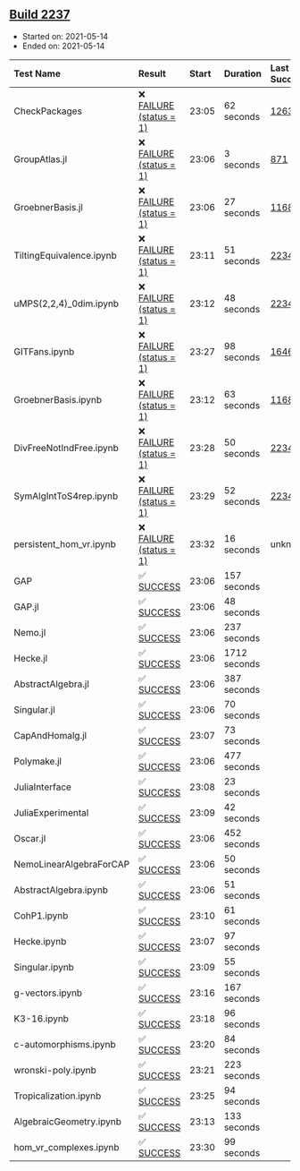 ## [Build 2237](https://oscarci.mathematik.uni-kl.de/job/oscar-stable/2237/)

* Started on: 2021-05-14
* Ended on: 2021-05-14

| Test Name    | Result | Start | Duration | Last Success | First Failure |
|:-------------|:-------|:------|:---------|:-------------|:--------------|
| CheckPackages | ❌ [FAILURE (status = 1)](https://oscarci.mathematik.uni-kl.de/job/oscar-stable/2237/artifact/logs/build-2237/CheckPackages.log) | 23:05 | 62 seconds | [1263](https://oscarci.mathematik.uni-kl.de/job/oscar-stable/1263/) | [1264](https://oscarci.mathematik.uni-kl.de/job/oscar-stable/1264/) |
| GroupAtlas.jl | ❌ [FAILURE (status = 1)](https://oscarci.mathematik.uni-kl.de/job/oscar-stable/2237/artifact/logs/build-2237/GroupAtlas.jl.log) | 23:06 | 3 seconds | [871](https://oscarci.mathematik.uni-kl.de/job/oscar-stable/871/) | [872](https://oscarci.mathematik.uni-kl.de/job/oscar-stable/872/) |
| GroebnerBasis.jl | ❌ [FAILURE (status = 1)](https://oscarci.mathematik.uni-kl.de/job/oscar-stable/2237/artifact/logs/build-2237/GroebnerBasis.jl.log) | 23:06 | 27 seconds | [1168](https://oscarci.mathematik.uni-kl.de/job/oscar-stable/1168/) | [1169](https://oscarci.mathematik.uni-kl.de/job/oscar-stable/1169/) |
| TiltingEquivalence.ipynb | ❌ [FAILURE (status = 1)](https://oscarci.mathematik.uni-kl.de/job/oscar-stable/2237/artifact/logs/build-2237/TiltingEquivalence.ipynb.log) | 23:11 | 51 seconds | [2234](https://oscarci.mathematik.uni-kl.de/job/oscar-stable/2234/) | [2235](https://oscarci.mathematik.uni-kl.de/job/oscar-stable/2235/) |
| uMPS(2,2,4)_0dim.ipynb | ❌ [FAILURE (status = 1)](https://oscarci.mathematik.uni-kl.de/job/oscar-stable/2237/artifact/logs/build-2237/uMPS-2-2-4-_0dim.ipynb.log) | 23:12 | 48 seconds | [2234](https://oscarci.mathematik.uni-kl.de/job/oscar-stable/2234/) | [2235](https://oscarci.mathematik.uni-kl.de/job/oscar-stable/2235/) |
| GITFans.ipynb | ❌ [FAILURE (status = 1)](https://oscarci.mathematik.uni-kl.de/job/oscar-stable/2237/artifact/logs/build-2237/GITFans.ipynb.log) | 23:27 | 98 seconds | [1646](https://oscarci.mathematik.uni-kl.de/job/oscar-stable/1646/) | [1647](https://oscarci.mathematik.uni-kl.de/job/oscar-stable/1647/) |
| GroebnerBasis.ipynb | ❌ [FAILURE (status = 1)](https://oscarci.mathematik.uni-kl.de/job/oscar-stable/2237/artifact/logs/build-2237/GroebnerBasis.ipynb.log) | 23:12 | 63 seconds | [1168](https://oscarci.mathematik.uni-kl.de/job/oscar-stable/1168/) | [1169](https://oscarci.mathematik.uni-kl.de/job/oscar-stable/1169/) |
| DivFreeNotIndFree.ipynb | ❌ [FAILURE (status = 1)](https://oscarci.mathematik.uni-kl.de/job/oscar-stable/2237/artifact/logs/build-2237/DivFreeNotIndFree.ipynb.log) | 23:28 | 50 seconds | [2234](https://oscarci.mathematik.uni-kl.de/job/oscar-stable/2234/) | [2235](https://oscarci.mathematik.uni-kl.de/job/oscar-stable/2235/) |
| SymAlgIntToS4rep.ipynb | ❌ [FAILURE (status = 1)](https://oscarci.mathematik.uni-kl.de/job/oscar-stable/2237/artifact/logs/build-2237/SymAlgIntToS4rep.ipynb.log) | 23:29 | 52 seconds | [2234](https://oscarci.mathematik.uni-kl.de/job/oscar-stable/2234/) | [2235](https://oscarci.mathematik.uni-kl.de/job/oscar-stable/2235/) |
| persistent_hom_vr.ipynb | ❌ [FAILURE (status = 1)](https://oscarci.mathematik.uni-kl.de/job/oscar-stable/2237/artifact/logs/build-2237/persistent_hom_vr.ipynb.log) | 23:32 | 16 seconds | unknown | unknown |
| GAP | ✅ [SUCCESS](https://oscarci.mathematik.uni-kl.de/job/oscar-stable/2237/artifact/logs/build-2237/GAP.log) | 23:06 | 157 seconds |  |  |
| GAP.jl | ✅ [SUCCESS](https://oscarci.mathematik.uni-kl.de/job/oscar-stable/2237/artifact/logs/build-2237/GAP.jl.log) | 23:06 | 48 seconds |  |  |
| Nemo.jl | ✅ [SUCCESS](https://oscarci.mathematik.uni-kl.de/job/oscar-stable/2237/artifact/logs/build-2237/Nemo.jl.log) | 23:06 | 237 seconds |  |  |
| Hecke.jl | ✅ [SUCCESS](https://oscarci.mathematik.uni-kl.de/job/oscar-stable/2237/artifact/logs/build-2237/Hecke.jl.log) | 23:06 | 1712 seconds |  |  |
| AbstractAlgebra.jl | ✅ [SUCCESS](https://oscarci.mathematik.uni-kl.de/job/oscar-stable/2237/artifact/logs/build-2237/AbstractAlgebra.jl.log) | 23:06 | 387 seconds |  |  |
| Singular.jl | ✅ [SUCCESS](https://oscarci.mathematik.uni-kl.de/job/oscar-stable/2237/artifact/logs/build-2237/Singular.jl.log) | 23:06 | 70 seconds |  |  |
| CapAndHomalg.jl | ✅ [SUCCESS](https://oscarci.mathematik.uni-kl.de/job/oscar-stable/2237/artifact/logs/build-2237/CapAndHomalg.jl.log) | 23:07 | 73 seconds |  |  |
| Polymake.jl | ✅ [SUCCESS](https://oscarci.mathematik.uni-kl.de/job/oscar-stable/2237/artifact/logs/build-2237/Polymake.jl.log) | 23:06 | 477 seconds |  |  |
| JuliaInterface | ✅ [SUCCESS](https://oscarci.mathematik.uni-kl.de/job/oscar-stable/2237/artifact/logs/build-2237/JuliaInterface.log) | 23:08 | 23 seconds |  |  |
| JuliaExperimental | ✅ [SUCCESS](https://oscarci.mathematik.uni-kl.de/job/oscar-stable/2237/artifact/logs/build-2237/JuliaExperimental.log) | 23:09 | 42 seconds |  |  |
| Oscar.jl | ✅ [SUCCESS](https://oscarci.mathematik.uni-kl.de/job/oscar-stable/2237/artifact/logs/build-2237/Oscar.jl.log) | 23:06 | 452 seconds |  |  |
| NemoLinearAlgebraForCAP | ✅ [SUCCESS](https://oscarci.mathematik.uni-kl.de/job/oscar-stable/2237/artifact/logs/build-2237/NemoLinearAlgebraForCAP.log) | 23:06 | 50 seconds |  |  |
| AbstractAlgebra.ipynb | ✅ [SUCCESS](https://oscarci.mathematik.uni-kl.de/job/oscar-stable/2237/artifact/logs/build-2237/AbstractAlgebra.ipynb.log) | 23:06 | 51 seconds |  |  |
| CohP1.ipynb | ✅ [SUCCESS](https://oscarci.mathematik.uni-kl.de/job/oscar-stable/2237/artifact/logs/build-2237/CohP1.ipynb.log) | 23:10 | 61 seconds |  |  |
| Hecke.ipynb | ✅ [SUCCESS](https://oscarci.mathematik.uni-kl.de/job/oscar-stable/2237/artifact/logs/build-2237/Hecke.ipynb.log) | 23:07 | 97 seconds |  |  |
| Singular.ipynb | ✅ [SUCCESS](https://oscarci.mathematik.uni-kl.de/job/oscar-stable/2237/artifact/logs/build-2237/Singular.ipynb.log) | 23:09 | 55 seconds |  |  |
| g-vectors.ipynb | ✅ [SUCCESS](https://oscarci.mathematik.uni-kl.de/job/oscar-stable/2237/artifact/logs/build-2237/g-vectors.ipynb.log) | 23:16 | 167 seconds |  |  |
| K3-16.ipynb | ✅ [SUCCESS](https://oscarci.mathematik.uni-kl.de/job/oscar-stable/2237/artifact/logs/build-2237/K3-16.ipynb.log) | 23:18 | 96 seconds |  |  |
| c-automorphisms.ipynb | ✅ [SUCCESS](https://oscarci.mathematik.uni-kl.de/job/oscar-stable/2237/artifact/logs/build-2237/c-automorphisms.ipynb.log) | 23:20 | 84 seconds |  |  |
| wronski-poly.ipynb | ✅ [SUCCESS](https://oscarci.mathematik.uni-kl.de/job/oscar-stable/2237/artifact/logs/build-2237/wronski-poly.ipynb.log) | 23:21 | 223 seconds |  |  |
| Tropicalization.ipynb | ✅ [SUCCESS](https://oscarci.mathematik.uni-kl.de/job/oscar-stable/2237/artifact/logs/build-2237/Tropicalization.ipynb.log) | 23:25 | 94 seconds |  |  |
| AlgebraicGeometry.ipynb | ✅ [SUCCESS](https://oscarci.mathematik.uni-kl.de/job/oscar-stable/2237/artifact/logs/build-2237/AlgebraicGeometry.ipynb.log) | 23:13 | 133 seconds |  |  |
| hom_vr_complexes.ipynb | ✅ [SUCCESS](https://oscarci.mathematik.uni-kl.de/job/oscar-stable/2237/artifact/logs/build-2237/hom_vr_complexes.ipynb.log) | 23:30 | 99 seconds |  |  |
